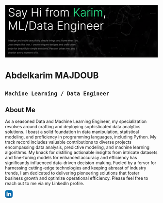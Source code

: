 <!--👋-Banner-->
<center><img alt="Header" src="https://github.com/KarimMAJDOUB/karimmajdoub/blob/main/cover.png"/></center>

# Abdelkarim MAJDOUB
**`Machine Learning / Data Engineer`**
---
## About Me
As a seasoned Data and Machine Learning Engineer, my specialization revolves around crafting and deploying sophisticated data analytics solutions. I boast a solid foundation in data manipulation, statistical modeling, and proficiency in programming languages, including Python. My track record includes valuable contributions to diverse projects encompassing data analysis, predictive modeling, and machine learning algorithms. My knack for distilling actionable insights from intricate datasets and fine-tuning models for enhanced accuracy and efficiency has significantly influenced data-driven decision-making. Fueled by a fervor for harnessing cutting-edge technologies and keeping abreast of industry trends, I am dedicated to delivering pioneering solutions that foster business growth and optimize operational efficiency.
Please feel free to reach out to me via my LinkedIn profile.
<p>
<a href="https://www.linkedin.com/in/abdelkarim-majdoub-ab3864110/">
<img alt="LinkedIn" src="https://github.com/KarimMAJDOUB/karimmajdoub/blob/main/linkedin.png" width="25" height="25">
</a> 
<br>
</p>


